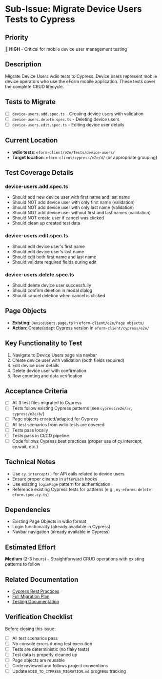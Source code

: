 # Sub-Issue: Migrate Device Users Tests to Cypress

## Priority
🔴 **HIGH** - Critical for mobile device user management testing

## Description
Migrate Device Users wdio tests to Cypress. Device users represent mobile device operators who use the eForm mobile application. These tests cover the complete CRUD lifecycle.

## Tests to Migrate

- [ ] `device-users.add.spec.ts` - Creating device users with validation
- [ ] `device-users.delete.spec.ts` - Deleting device users
- [ ] `device-users.edit.spec.ts` - Editing device user details

## Current Location
- **wdio tests**: `eform-client/e2e/Tests/device-users/`
- **Target location**: `eform-client/cypress/e2e/d/` (or appropriate grouping)

## Test Coverage Details

### device-users.add.spec.ts
- Should add new device user with first name and last name
- Should NOT add device user with only first name (validation)
- Should NOT add device user with only last name (validation)
- Should NOT add device user without first and last names (validation)
- Should NOT create user if cancel was clicked
- Should clean up created test data

### device-users.edit.spec.ts
- Should edit device user's first name
- Should edit device user's last name
- Should edit both first name and last name
- Should validate required fields during edit

### device-users.delete.spec.ts
- Should delete device user successfully
- Should confirm deletion in modal dialog
- Should cancel deletion when cancel is clicked

## Page Objects
- **Existing**: `DeviceUsers.page.ts` in `eform-client/e2e/Page objects/`
- **Action**: Create/adapt Cypress version in `eform-client/cypress/e2e/`

## Key Functionality to Test
1. Navigate to Device Users page via navbar
2. Create device user with validation (both fields required)
3. Edit device user details
4. Delete device user with confirmation
5. Row counting and data verification

## Acceptance Criteria
- [ ] All 3 test files migrated to Cypress
- [ ] Tests follow existing Cypress patterns (see `cypress/e2e/a/`, `cypress/e2e/b/`)
- [ ] Page objects created/adapted for Cypress
- [ ] All test scenarios from wdio tests are covered
- [ ] Tests pass locally
- [ ] Tests pass in CI/CD pipeline
- [ ] Code follows Cypress best practices (proper use of cy.intercept, cy.wait, etc.)

## Technical Notes
- Use `cy.intercept()` for API calls related to device users
- Ensure proper cleanup in `afterEach` hooks
- Use existing `loginPage` pattern for authentication
- Reference existing Cypress tests for patterns (e.g., `my-eforms.delete-eform.spec.cy.ts`)

## Dependencies
- Existing Page Objects in wdio format
- Login functionality (already available in Cypress)
- Navbar navigation (already available in Cypress)

## Estimated Effort
**Medium** (2-3 hours) - Straightforward CRUD operations with existing patterns to follow

## Related Documentation
- [Cypress Best Practices](https://docs.cypress.io/guides/references/best-practices)
- [Full Migration Plan](../WDIO_TO_CYPRESS_MIGRATION.md)
- [Testing Documentation](../eform-client/TESTING.md)

## Verification Checklist
Before closing this issue:
- [ ] All test scenarios pass
- [ ] No console errors during test execution
- [ ] Tests are deterministic (no flaky tests)
- [ ] Test data is properly cleaned up
- [ ] Page objects are reusable
- [ ] Code reviewed and follows project conventions
- [ ] Update `WDIO_TO_CYPRESS_MIGRATION.md` progress tracking
